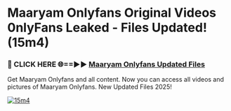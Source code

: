 # Maaryam Onlyfans Original Videos 0nlyFans Leaked - Files Updated! (15m4)

<h3>🔴 CLICK HERE 🌐==►► <a href="https://tinyurl.com/ehrbuxhb" rel="nofollow">Maaryam Onlyfans Updated Files</a></h3>

Get Maaryam Onlyfans and all content. Now you can access all videos and pictures of Maaryam Onlyfans. New Updated Files 2025!

[![15m4](https://i.imgur.com/lVYEuWS.gif)](https://tinyurl.com/ehrbuxhb)
